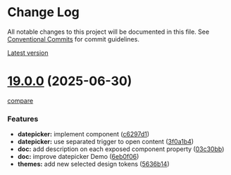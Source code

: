# Change Log

All notable changes to this project will be documented in this file.
See [Conventional Commits](https://conventionalcommits.org) for commit guidelines.



[Latest version](https://ovh.github.io/design-system/latest/?path=/docs/design-system-changelog--page)


# [19.0.0](https://ovh.github.io/design-system/v19.0.0/?path=/docs/design-system-changelog--page) (2025-06-30)
[compare](https://github.com/ovh/design-system/compare/v18.6.3...v19.0.0)

### Features

* **datepicker:** implement component ([c6297d1](https://github.com/ovh/design-system/commit/c6297d12deb426d14582cc8224fad06b452fd1bc))
* **datepicker:** use separated trigger to open content ([3f0a1b4](https://github.com/ovh/design-system/commit/3f0a1b4eab029c710682115fd4b945695b414fb8))
* **doc:** add description on each exposed component property ([03c30bb](https://github.com/ovh/design-system/commit/03c30bb9e9a8ad28d56f2079419b76d066da7c92))
* **doc:** improve datepicker Demo ([6eb0f06](https://github.com/ovh/design-system/commit/6eb0f062ff04351f88d40c08b49249c97e2d120d))
* **themes:** add new selected design tokens ([5636b14](https://github.com/ovh/design-system/commit/5636b14361f1a0802e6b06c436b00e64d116ed5a))
